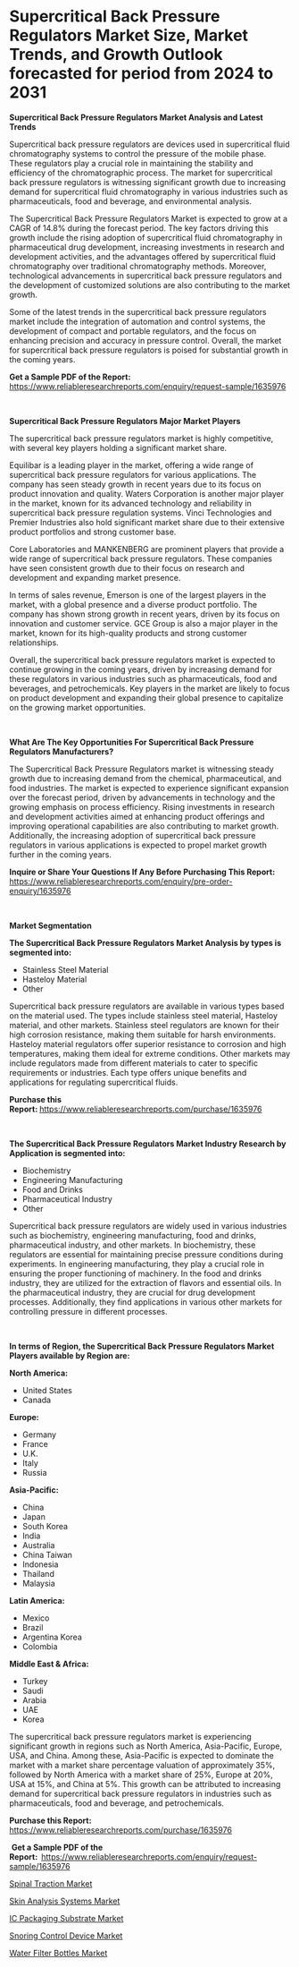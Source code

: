<p><h1>Supercritical Back Pressure Regulators Market Size, Market Trends, and Growth Outlook forecasted for period from 2024 to 2031</h1></p><p><strong>Supercritical Back Pressure Regulators Market Analysis and Latest Trends</strong></p>
<p><p>Supercritical back pressure regulators are devices used in supercritical fluid chromatography systems to control the pressure of the mobile phase. These regulators play a crucial role in maintaining the stability and efficiency of the chromatographic process. The market for supercritical back pressure regulators is witnessing significant growth due to increasing demand for supercritical fluid chromatography in various industries such as pharmaceuticals, food and beverage, and environmental analysis.</p><p>The Supercritical Back Pressure Regulators Market is expected to grow at a CAGR of 14.8% during the forecast period. The key factors driving this growth include the rising adoption of supercritical fluid chromatography in pharmaceutical drug development, increasing investments in research and development activities, and the advantages offered by supercritical fluid chromatography over traditional chromatography methods. Moreover, technological advancements in supercritical back pressure regulators and the development of customized solutions are also contributing to the market growth.</p><p>Some of the latest trends in the supercritical back pressure regulators market include the integration of automation and control systems, the development of compact and portable regulators, and the focus on enhancing precision and accuracy in pressure control. Overall, the market for supercritical back pressure regulators is poised for substantial growth in the coming years.</p></p>
<p><strong>Get a Sample PDF of the Report:&nbsp;</strong> <a href="https://www.reliableresearchreports.com/enquiry/request-sample/1635976">https://www.reliableresearchreports.com/enquiry/request-sample/1635976</a></p>
<p>&nbsp;</p>
<p><strong>Supercritical Back Pressure Regulators Major Market Players</strong></p>
<p><p>The supercritical back pressure regulators market is highly competitive, with several key players holding a significant market share. </p><p>Equilibar is a leading player in the market, offering a wide range of supercritical back pressure regulators for various applications. The company has seen steady growth in recent years due to its focus on product innovation and quality. Waters Corporation is another major player in the market, known for its advanced technology and reliability in supercritical back pressure regulation systems. Vinci Technologies and Premier Industries also hold significant market share due to their extensive product portfolios and strong customer base. </p><p>Core Laboratories and MANKENBERG are prominent players that provide a wide range of supercritical back pressure regulators. These companies have seen consistent growth due to their focus on research and development and expanding market presence. </p><p>In terms of sales revenue, Emerson is one of the largest players in the market, with a global presence and a diverse product portfolio. The company has shown strong growth in recent years, driven by its focus on innovation and customer service. GCE Group is also a major player in the market, known for its high-quality products and strong customer relationships. </p><p>Overall, the supercritical back pressure regulators market is expected to continue growing in the coming years, driven by increasing demand for these regulators in various industries such as pharmaceuticals, food and beverages, and petrochemicals. Key players in the market are likely to focus on product development and expanding their global presence to capitalize on the growing market opportunities.</p></p>
<p>&nbsp;</p>
<p><strong>What Are The Key Opportunities For Supercritical Back Pressure Regulators Manufacturers?</strong></p>
<p><p>The Supercritical Back Pressure Regulators market is witnessing steady growth due to increasing demand from the chemical, pharmaceutical, and food industries. The market is expected to experience significant expansion over the forecast period, driven by advancements in technology and the growing emphasis on process efficiency. Rising investments in research and development activities aimed at enhancing product offerings and improving operational capabilities are also contributing to market growth. Additionally, the increasing adoption of supercritical back pressure regulators in various applications is expected to propel market growth further in the coming years.</p></p>
<p><strong>Inquire or Share Your Questions If Any Before Purchasing This Report:</strong> <a href="https://www.reliableresearchreports.com/enquiry/pre-order-enquiry/1635976">https://www.reliableresearchreports.com/enquiry/pre-order-enquiry/1635976</a></p>
<p>&nbsp;</p>
<p><strong>Market Segmentation</strong></p>
<p><strong>The Supercritical Back Pressure Regulators Market Analysis by types is segmented into:</strong></p>
<p><ul><li>Stainless Steel Material</li><li>Hasteloy Material</li><li>Other</li></ul></p>
<p><p>Supercritical back pressure regulators are available in various types based on the material used. The types include stainless steel material, Hasteloy material, and other markets. Stainless steel regulators are known for their high corrosion resistance, making them suitable for harsh environments. Hasteloy material regulators offer superior resistance to corrosion and high temperatures, making them ideal for extreme conditions. Other markets may include regulators made from different materials to cater to specific requirements or industries. Each type offers unique benefits and applications for regulating supercritical fluids.</p></p>
<p><strong>Purchase this Report:&nbsp;</strong><a href="https://www.reliableresearchreports.com/purchase/1635976">https://www.reliableresearchreports.com/purchase/1635976</a></p>
<p>&nbsp;</p>
<p><strong>The Supercritical Back Pressure Regulators Market Industry Research by Application is segmented into:</strong></p>
<p><ul><li>Biochemistry</li><li>Engineering Manufacturing</li><li>Food and Drinks</li><li>Pharmaceutical Industry</li><li>Other</li></ul></p>
<p><p>Supercritical back pressure regulators are widely used in various industries such as biochemistry, engineering manufacturing, food and drinks, pharmaceutical industry, and other markets. In biochemistry, these regulators are essential for maintaining precise pressure conditions during experiments. In engineering manufacturing, they play a crucial role in ensuring the proper functioning of machinery. In the food and drinks industry, they are utilized for the extraction of flavors and essential oils. In the pharmaceutical industry, they are crucial for drug development processes. Additionally, they find applications in various other markets for controlling pressure in different processes.</p></p>
<p>&nbsp;</p>
<p><strong>In terms of Region, the Supercritical Back Pressure Regulators Market Players available by Region are:</strong></p>
<p>
    <p> <strong> North America: </strong>
        <ul>
            <li>United States</li>
            <li>Canada</li>
        </ul>
        </p> 
    <p> <strong> Europe: </strong>
        <ul>
            <li>Germany</li>
            <li>France</li>
            <li>U.K.</li>
            <li>Italy</li>
            <li>Russia</li>
        </ul>
        </p> 
    <p> <strong> Asia-Pacific: </strong>
        <ul>
            <li>China</li>
            <li>Japan</li>
            <li>South Korea</li>
            <li>India</li>
            <li>Australia</li>
            <li>China Taiwan</li>
            <li>Indonesia</li>
            <li>Thailand</li>
            <li>Malaysia</li>
        </ul>
        </p> 
    <p> <strong> Latin America: </strong>
        <ul>
            <li>Mexico</li>
            <li>Brazil</li>
            <li>Argentina Korea</li>
            <li>Colombia</li>
        </ul>
        </p> 
    <p> <strong> Middle East & Africa: </strong>
        <ul>
            <li>Turkey</li>
            <li>Saudi</li>
            <li>Arabia</li>
            <li>UAE</li>
            <li>Korea</li>
        </ul>
    </p>
    </p>
<p><p>The supercritical back pressure regulators market is experiencing significant growth in regions such as North America, Asia-Pacific, Europe, USA, and China. Among these, Asia-Pacific is expected to dominate the market with a market share percentage valuation of approximately 35%, followed by North America with a market share of 25%, Europe at 20%, USA at 15%, and China at 5%. This growth can be attributed to increasing demand for supercritical back pressure regulators in industries such as pharmaceuticals, food and beverage, and petrochemicals.</p></p>
<p><strong>Purchase this Report: </strong><a href="https://www.reliableresearchreports.com/purchase/1635976">https://www.reliableresearchreports.com/purchase/1635976</a></p>
<p>&nbsp;<strong>Get a Sample PDF of the Report:&nbsp;&nbsp;</strong><a href="https://www.reliableresearchreports.com/enquiry/request-sample/1635976">https://www.reliableresearchreports.com/enquiry/request-sample/1635976</a></p>
<p><strong></strong></p>
<p><p><a href="https://medium.com/@sarahhopkins94/spinal-traction-market-the-key-to-successful-business-strategy-forecast-till-2031-21ba59bccf80">Spinal Traction Market</a></p><p><a href="https://medium.com/@elizabethalexander97/skin-analysis-systems-market-report-reveals-the-latest-trends-and-growth-opportunities-of-this-3af33294be0a">Skin Analysis Systems Market</a></p><p><a href="https://github.com/wusalecollins540tpqoz/Market-Research-Report-List-1/blob/main/ic-packaging-substrate-market.md">IC Packaging Substrate Market</a></p><p><a href="https://medium.com/@sarahhopkins94/snoring-control-device-nbsp-market-focuses-on-market-share-size-and-projected-forecast-till-2031-f459f72e2919">Snoring Control Device Market</a></p><p><a href="https://github.com/kathiaseamanalvaradovlprc2h/Market-Research-Report-List-1/blob/main/water-filter-bottles-market.md">Water Filter Bottles Market</a></p></p>